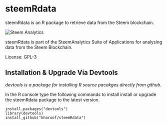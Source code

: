# steemRdata

steemRdata is an R package to retrieve data from the Steem blockchain.

![Steem Analytics](https://i.imgur.com/qUJoj4y.jpg)


steemRdata is part of the SteemAnalytics Suite of Applications for analysing data from the Steem Blockchain.



License: GPL-3

## Installation & Upgrade Via Devtools
*devtools is a package for installing R source pacakges directly from github.*

In the R console type the following commands to install install or upgrade the steemRdata package to the latest version.

``` 
install.packages("devtools")
library(devtools)
install_github("kharoof/steemRdata")
```
